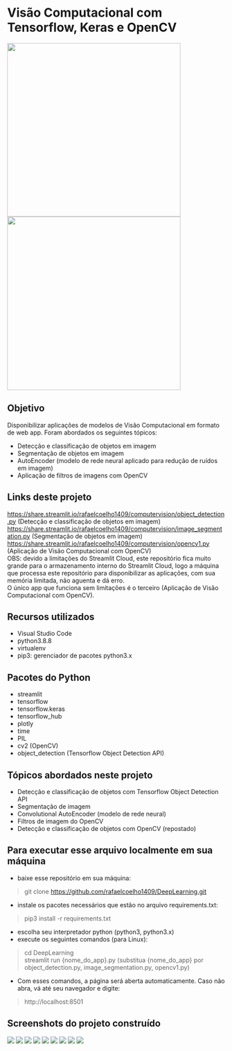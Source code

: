 # Visão Computacional com Tensorflow, Keras e OpenCV
<p float="left">
  <img src="images/image2.jpg" width="400" />
  <img src="images/image4.jpg" width="400" /> 
</p>

## Objetivo
Disponibilizar aplicações de modelos de Visão Computacional em formato de web app. Foram abordados os seguintes tópicos:
- Detecção e classificação de objetos em imagem
- Segmentação de objetos em imagem
- AutoEncoder (modelo de rede neural aplicado para redução de ruídos em imagem)
- Aplicação de filtros de imagens com OpenCV

## Links deste projeto
https://share.streamlit.io/rafaelcoelho1409/computervision/object_detection.py (Detecção e classificação de objetos em imagem)
https://share.streamlit.io/rafaelcoelho1409/computervision/image_segmentation.py (Segmentação de objetos em imagem)
https://share.streamlit.io/rafaelcoelho1409/computervision/opencv1.py (Aplicação de Visão Computacional com OpenCV)  
OBS: devido a limitações do Streamlit Cloud, este repositório fica muito grande para o armazenamento interno do Streamlit Cloud, logo a máquina que processa este repositório para disponibilizar as aplicações, com sua memória limitada, não aguenta e dá erro.  
O único app que funciona sem limitações é o terceiro (Aplicação de Visão Computacional com OpenCV).

## Recursos utilizados
- Visual Studio Code
- python3.8.8
- virtualenv
- pip3: gerenciador de pacotes python3.x

## Pacotes do Python
- streamlit
- tensorflow
- tensorflow.keras
- tensorflow_hub
- plotly
- time
- PIL
- cv2 (OpenCV)
- object_detection (Tensorflow Object Detection API)

## Tópicos abordados neste projeto
- Detecção e classificação de objetos com Tensorflow Object Detection API
- Segmentação de imagem
- Convolutional AutoEncoder (modelo de rede neural)
- Filtros de imagem do OpenCV
- Detecção e classificação de objetos com OpenCV (repostado)

## Para executar esse arquivo localmente em sua máquina
- baixe esse repositório em sua máquina:
> git clone https://github.com/rafaelcoelho1409/DeepLearning.git
- instale os pacotes necessários que estão no arquivo requirements.txt:
> pip3 install -r requirements.txt
- escolha seu interpretador python (python3, python3.x)  
- execute os seguintes comandos (para Linux):
> cd DeepLearning  
> streamlit run {nome_do_app}.py (substitua {nome_do_app} por object_detection.py, image_segmentation.py, opencv1.py)  
- Com esses comandos, a página será aberta automaticamente. Caso não abra, vá até seu navegador e digite:
> http://localhost:8501  

## Screenshots do projeto construído
<img src="images/screenshot01.png" />
<img src="images/screenshot02.png" />
<img src="images/screenshot03.png" />
<img src="images/screenshot04.png" />
<img src="images/screenshot05.png" />
<img src="images/screenshot06.png" />
<img src="images/screenshot07.png" />
<img src="images/screenshot08.png" />
<img src="images/screenshot09.png" />
